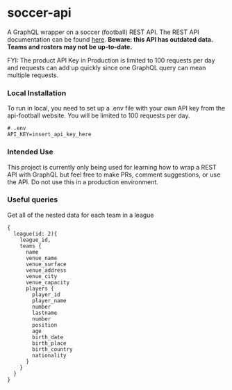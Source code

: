 # soccer-api
A GraphQL wrapper on a soccer (football) REST API. The REST API documentation can be found [here](https://www.api-football.com/documentation#teams-data-requests). **Beware: this API has outdated data. Teams and rosters may not be up-to-date.**

FYI: The product API Key in Production is limited to 100 requests per day and requests can add up quickly since one GraphQL query can mean multiple requests.

### Local Installation
To run in local, you need to set up a .env file with your own API key from the api-football website. You will be limited to 100 requests per day.

```
# .env
API_KEY=insert_api_key_here
```

### Intended Use
This project is currently only being used for learning how to wrap a REST API with GraphQL but feel free to make PRs, comment suggestions, or use the API. Do not use this in a production environment. 

### Useful queries

Get all of the nested data for each team in a league

```
{
  league(id: 2){
    league_id,
    teams {
      name
      venue_name
      venue_surface
      venue_address
      venue_city
      venue_capacity 
      players {
        player_id
        player_name
        number
        lastname
        number
        position
        age
        birth_date
        birth_place
        birth_country
        nationality
      }
    }
  }
}
```
